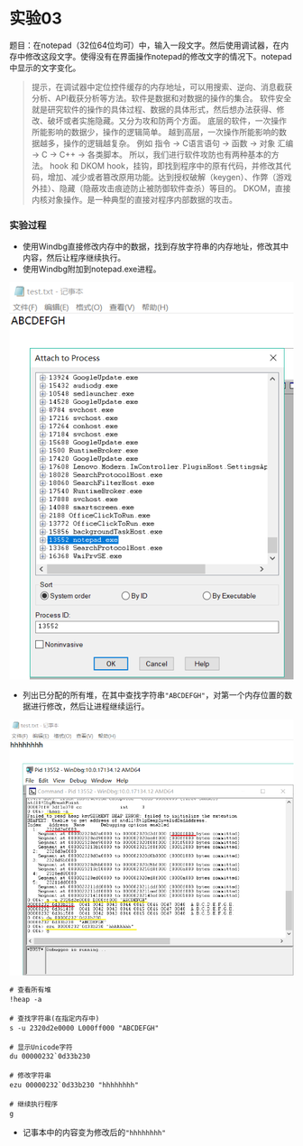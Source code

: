 # 实验03
题目：在notepad（32位64位均可）中，输入一段文字。然后使用调试器，在内存中修改这段文字。使得没有在界面操作notepad的修改文字的情况下。notepad中显示的文字变化。

> 提示，在调试器中定位控件缓存的内存地址，可以用搜索、逆向、消息截获分析、API截获分析等方法。软件是数据和对数据的操作的集合。
软件安全就是研究软件的操作的具体过程、数据的具体形式，然后想办法获得、修改、破坏或者实施隐藏。又分为攻和防两个方面。
底层的软件，一次操作所能影响的数据少，操作的逻辑简单。
越到高层，一次操作所能影响的数据越多，操作的逻辑越复杂。
例如
指令 -> C语言语句 -> 函数 -> 对象
汇编 -> C -> C++ -> 各类脚本。
所以，我们进行软件攻防也有两种基本的方法。
hook 和 DKOM
hook，挂钩，即找到程序中的原有代码，并修改其代码，增加、减少或者篡改原用功能。达到授权破解（keygen）、作弊（游戏外挂）、隐藏（隐蔽攻击痕迹防止被防御软件查杀）等目的。
DKOM，直接内核对象操作。是一种典型的直接对程序内部数据的攻击。

### 实验过程
* 使用Windbg直接修改内存中的数据，找到存放字符串的内存地址，修改其中内容，然后让程序继续执行。
* 使用Windbg附加到notepad.exe进程。

![](1.png)

* 列出已分配的所有堆，在其中查找字符串```"ABCDEFGH"```，对第一个内存位置的数据进行修改，然后让进程继续运行。

![](2.png)

```txt
# 查看所有堆
!heap -a

# 查找字符串(在指定内存中)
s -u 2320d2e0000 L000ff000 "ABCDEFGH"

# 显示Unicode字符
du 00000232`0d33b230

# 修改字符串
ezu 00000232`0d33b230 "hhhhhhhh"

# 继续执行程序
g
```
* 记事本中的内容变为修改后的```"hhhhhhhh"```